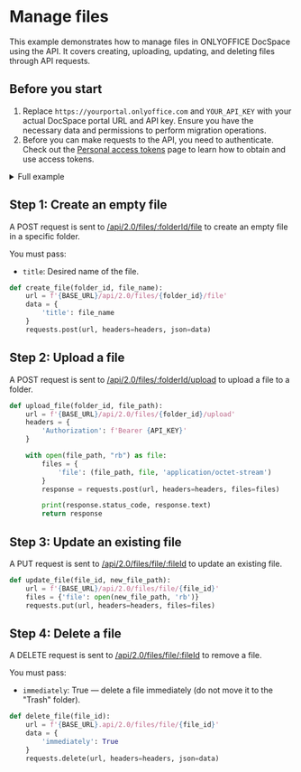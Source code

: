 # Manage files

This example demonstrates how to manage files in ONLYOFFICE DocSpace using the API. It covers creating, uploading, updating, and deleting files through API requests.

## Before you start

1. Replace `https://yourportal.onlyoffice.com` and `YOUR_API_KEY` with your actual DocSpace portal URL and API key. Ensure you have the necessary data and permissions to perform migration operations.
2. Before you can make requests to the API, you need to authenticate. Check out the [Personal access tokens](/docspace/api-backend/get-started/authentication/personal-access-tokens.md) page to learn how to obtain and use access tokens.

<details>
  <summary>Full example</summary>

``` py
import requests
# Set API base URL
BASE_URL = 'https://yourportal.onlyoffice.com'
API_KEY = 'YOUR_API_KEY'

# Headers with API key for authentication
HEADERS = {
    'Authorization': f'Bearer {API_KEY}',
    'Content-Type': 'application/json'
}

# Step 1: Create an empty file
def create_file(folder_id, file_name):
    url = f'{BASE_URL}/api/2.0/files/{folder_id}/file'
    data = {
        'title': file_name
    }
    requests.post(url, headers=HEADERS, json=data)

# Step 2: Upload a file
def upload_file(folder_id, file_path):
    url = f'{BASE_URL}/api/2.0/files/{folder_id}/upload'
    headers = {
        'Authorization': f'Bearer {API_KEY}'
    }

    with open(file_path, 'rb') as file:
        files = {
            'file': (file_path, file, 'application/octet-stream')
        }
        response = requests.post(url, headers=headers, files=files)
        print(response.status_code, response.text)
        return response

# Step 3: Update an existing file
def update_file(file_id, new_file_path):
    url = f'{BASE_URL}/api/2.0/files/file/{file_id}'
    files = {'file': open(new_file_path, 'rb')}
    requests.put(url, headers=headers, files=files)

# Step 4: Delete a file
def delete_file(file_id):
    url = f'{BASE_URL}.api/2.0/files/file/{file_id}'
    data = {
        'immediately': True
    }
    requests.delete(url, headers=headers, json=data)

def main():
    folder_id = 776261 # Replace with actual folder ID
    file_name = 'NewDocument1.docx' # Replace with actual file name
    file_path = 'path/to/upload_file.txt' # Replace with actual file path
    updated_file_path = 'path/to/updated_file.txt' # Replace with actual updated file path
    file_id = 1187261 # Replace with actual file ID

    #Step 1
    create_file(folder_id, file_name)

    #Step 2
    upload_file(folder_id, file_path)

    #Step 3
    update_file(file_id, updated_file_path)

    #Step 4
    delete_file(file_id)
```

</details>

## Step 1: Create an empty file

A POST request is sent to [/api/2.0/files/:folderId/file](/docspace/api-backend/usage-api/create-file.api.mdx) to create an empty file in a specific folder.

You must pass:

- `title`: Desired name of the file.

```py
def create_file(folder_id, file_name):
    url = f'{BASE_URL}/api/2.0/files/{folder_id}/file'
    data = {
        'title': file_name
    }
    requests.post(url, headers=headers, json=data)
```

## Step 2: Upload a file

A POST request is sent to [/api/2.0/files/:folderId/upload](/docspace/api-backend/usage-api/upload-file.api.mdx) to upload a file to a folder.

```py
def upload_file(folder_id, file_path):
    url = f'{BASE_URL}/api/2.0/files/{folder_id}/upload'
    headers = {
        'Authorization': f'Bearer {API_KEY}'
    }

    with open(file_path, "rb") as file:
        files = {
            'file': (file_path, file, 'application/octet-stream')
        }
        response = requests.post(url, headers=headers, files=files)

        print(response.status_code, response.text)
        return response
```

## Step 3: Update an existing file

A PUT request is sent to [/api/2.0/files/file/:fileId](/docspace/api-backend/usage-api/update-file.api.mdx) to update an existing file.

```py
def update_file(file_id, new_file_path):
    url = f'{BASE_URL}/api/2.0/files/file/{file_id}'
    files = {'file': open(new_file_path, 'rb')}
    requests.put(url, headers=headers, files=files)
```

## Step 4: Delete a file

A DELETE request is sent to [/api/2.0/files/file/:fileId](/docspace/api-backend/usage-api/delete-file.api.mdx) to remove a file.

You must pass:

- `immediately`: True — delete a file immediately (do not move it to the "Trash" folder).

```py
def delete_file(file_id):
    url = f'{BASE_URL}.api/2.0/files/file/{file_id}'
    data = {
        'immediately': True
    }
    requests.delete(url, headers=headers, json=data)
```
